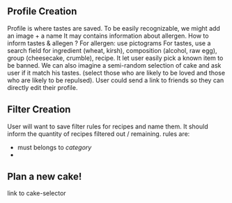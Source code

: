 ## Profile Creation

Profile is where tastes are saved. To be easily recognizable, we might add an image + a name
It may contains information about allergen.
How to inform tastes & allegen ?
For allergen: use pictograms
For tastes, use a search field for ingredient (wheat, kirsh), composition (alcohol, raw egg), group (cheesecake, crumble), recipe.
It let user easily pick a known item to be banned.
We can also imagine a semi-random selection of cake and ask user if it match his tastes. (select those who are likely to be loved and those who are likely to be repulsed).
User could send a link to friends so they can directly edit their profile.

## Filter Creation

User will want to save filter rules for recipes and name them.
It should inform the quantity of recipes filtered out / remaining.
rules are:
- must belongs to _category_
-

## Plan a new cake!

link to cake-selector